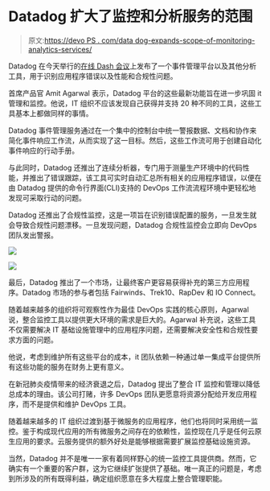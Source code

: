 # Datadog 扩大了监控和分析服务的范围

> 原文:[https://devo PS . com/data dog-expands-scope-of-monitoring-analytics-services/](https://devops.com/datadog-expands-scope-of-monitoring-analytics-services/)

Datadog 在今天举行的[在线 Dash 会议](https://www.dashcon.io/)上发布了一个事件管理平台以及其他分析工具，用于识别应用程序错误以及性能和合规性问题。

首席产品官 Amit Agarwal 表示，Datadog 平台的这些最新功能旨在进一步巩固 it 管理和监控。他说，IT 组织不应该发现自己获得并支持 20 种不同的工具，这些工具基本上都做同样的事情。

Datadog 事件管理服务通过在一个集中的控制台中统一警报数据、文档和协作来简化事件响应工作流，从而实现了这一目标。然后，这些工作流可用于创建自动化事件响应的行动手册。

与此同时，Datadog 还推出了连续分析器，专门用于测量生产环境中的代码性能，并推出了错误跟踪，该工具可实时自动汇总所有相关的应用程序错误，以便在由 Datadog 提供的命令行界面(CLI)支持的 DevOps 工作流流程环境中更轻松地发现可采取行动的问题。

Datadog 还推出了合规性监控，这是一项旨在识别错误配置的服务，一旦发生就会导致合规性问题漂移。一旦发现问题，Datadog 合规性监控会立即向 DevOps 团队发出警报。

![](../Images/f84b208d7c2d9d77966a5834529c9bb4.png)

![](../Images/41a21878e86f1835b66b58425b014301.png)

最后，Datadog 推出了一个市场，让最终客户更容易获得补充的第三方应用程序。Datadog 市场的参与者包括 Fairwinds、Trek10、RapDev 和 IO Connect。

随着越来越多的组织将可观察性作为最佳 DevOps 实践的核心原则，Agarwal 说，整合监控工具以提供更大环境的需求是巨大的。Agarwal 补充说，这些工具不仅需要解决 IT 基础设施管理中的应用程序问题，还需要解决安全性和合规性要求方面的问题。

他说，考虑到维护所有这些平台的成本，it 团队依赖一种通过单一集成平台提供所有这些功能的服务在财务上更有意义。

在新冠肺炎疫情带来的经济衰退之后，Datadog 提出了整合 IT 监控和管理以降低总成本的理由。该公司打赌，许多 DevOps 团队更愿意将资源分配给开发应用程序，而不是提供和维护 DevOps 工具。

随着越来越多的 IT 组织过渡到基于微服务的应用程序，他们也将同时采用统一监控。鉴于构成现代应用的所有微服务之间存在的依赖性，监控现在几乎是任何云原生应用的要求。云服务提供的额外好处是能够根据需要扩展监控基础设施资源。

当然，Datadog 并不是唯一一家有着同样野心的统一监控工具提供商。然而，它确实有一个重要的客户群，这为它继续扩张提供了基础。唯一真正的问题是，考虑到所涉及的所有既得利益，确定组织愿意在多大程度上整合管理职能。